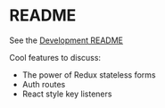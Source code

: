 # README

See the [Development README](./docs/DEVELOPMENT_README.md)


Cool features to discuss:


* The power of Redux stateless forms
* Auth routes
* React style key listeners
